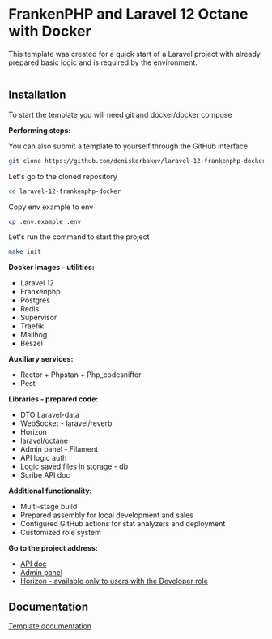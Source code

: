 # FrankenPHP and Laravel 12 Octane with Docker

This template was created for a quick start of a Laravel project with already 
prepared basic logic and is required by the environment:

<a href="https://github.com/deniskorbakov/laravel-12-frankenphp-docker"><img alt="" src="https://github.com/deniskorbakov/laravel-12-frankenphp-docker/actions/workflows/deploy.yml/badge.svg">
</a>

## Installation

To start the template you will need git and docker/docker compose

**Performing steps:**

You can also submit a template to yourself through the GitHub interface
```bash
git clone https://github.com/deniskorbakov/laravel-12-frankenphp-docker.git
```

Let's go to the cloned repository
```bash
cd laravel-12-frankenphp-docker
```

Copy env example to env
```bash
cp .env.example .env
```

Let's run the command to start the project
```bash
make init
```

**Docker images - utilities:**

* Laravel 12
* Frankenphp
* Postgres
* Redis
* Supervisor
* Traefik
* Mailhog
* Beszel

**Auxiliary services:**

* Rector + Phpstan + Php_codesniffer
* Pest

**Libraries - prepared code:**

* DTO Laravel-data
* WebSocket - laravel/reverb
* Horizon
* laravel/octane
* Admin panel - Filament
* API logic auth
* Logic saved files in storage - db
* Scribe API doc

**Additional functionality:**

* Multi-stage build
* Prepared assembly for local development and sales
* Configured GitHub actions for stat analyzers and deployment
* Customized role system

**Go to the project address:**
- [API doc](http://localhost/api/docs)
- [Admin panel](http://localhost/admin/login)
- [Horizon - available only to users with the Developer role](http://localhost/horizon)

## Documentation

[Template documentation](documentation/README.md)


